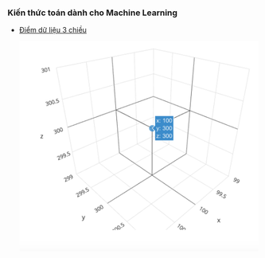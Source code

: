 ### Kiến thức toán dành cho Machine Learning

- [Điểm dữ liệu 3 chiều](https://protonx.app/3dpoint)

    ![](./images/3dpoint.png)

